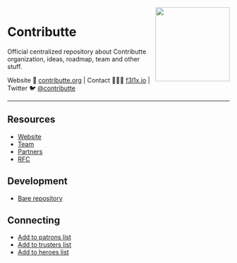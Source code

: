 <img align=right width="168" src="https://github.com/contributte.png">

<h1>Contributte</h1>

<p>
    Official centralized repository about Contributte organization, ideas, roadmap, team and other stuff.
</p>

<p>
Website 🚀 <a href="https://contributte.org">contributte.org</a> | Contact 👨🏻‍💻 <a href="https://f3l1x.io">f3l1x.io</a> | Twitter 🐦 <a href="https://twitter.com/contributte">@contributte</a>
</p>

-----

## Resources

- [Website](https://contributte.org)
- [Team](https://contributte.org/about.html)
- [Partners](https://contributte.org/partners.html)
- [RFC](https://github.com/contributte/contributte/issues)

## Development

- [Bare repository](https://github.com/contributte/bare)

## Connecting

- [Add to patrons list](https://github.com/contributte/contributte/issues/new?template=Patron.md)
- [Add to trusters list](https://github.com/contributte/contributte/issues/new?template=Truster.md)
- [Add to heroes list](https://github.com/contributte/contributte/issues/new?template=Heroe.md)
